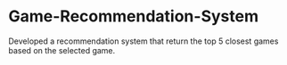 # Game-Recommendation-System
Developed a recommendation system that return the top 5 closest games based on the selected game.
